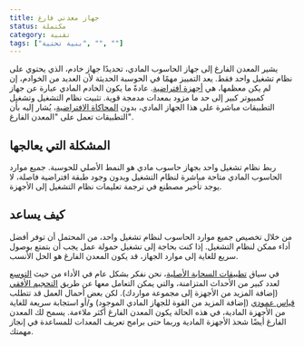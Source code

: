 ```yaml
---
title: جهاز معدني فارغ
status: مكتملة
category: تقنية
tags: ["بنية تحتية", "", ""]
---
```


يشير المعدن الفارغ إلى جهاز الحاسوب المادي، تحديدًا جهاز خادم، الذي يحتوي على نظام تشغيل واحد فقط.
يعد التمييز مهمًا في الحوسبة الحديثة لأن العديد من الخوادم، إن لم يكن معظمها، هي [أجهزة افتراضية](/virtual-machine/).
عادةً ما يكون الخادم المادي عبارة عن جهاز كمبيوتر كبير إلى حد ما مزود بمعدات مدمجة قوية.
تثبيت نظام التشغيل وتشغيل التطبيقات مباشرة على هذا الجهاز المادي،
بدون [المحاكاة الافتراضية](/virtualization/)، يُشار إليه بأن التطبيقات تعمل على "المعدن الفارغ".

## المشكلة التي يعالجها

ربط نظام تشغيل واحد بجهاز حاسوب مادي هو النمط الأصلي للحوسبة.
جميع موارد الحاسوب المادي متاحة مباشرة لنظام التشغيل وبدون وجود طبقة افتراضية فاصلة،
لا يوجد تأخير مصطنع في ترجمة تعليمات نظام التشغيل إلى الأجهزة.

## كيف يساعد

من خلال تخصيص جميع موارد الحاسوب لنظام تشغيل واحد،
من المحتمل أن توفر أفضل أداء ممكن لنظام التشغيل.
إذا كنت بحاجة إلى تشغيل حمولة عمل يجب أن بتمتع بوصول سريع للغاية إلى موارد الجهاز،
قد يكون المعدن الفارغ هو الحل الأنسب.

في سياق [تطبيقات السحابة الأصلية](/cloud-native-apps/)،
نحن نفكر بشكل عام في الأداء من حيث [التوسع](/scalability/) لعدد كبير من الأحداث المتزامنة،
والتي يمكن التعامل معها عن طريق [التحجيم الأفقي](/horizontal-scaling/) (إضافة المزيد من الأجهزة إلى مجموعة مواردك).
لكن بعض أحمال العمل قد تتطلب [قياس عمودي](/vertical-scaling/) (إضافة المزيد من القوة للجهاز المادي الموجود)
و/أو استجابة سريعة للغاية من الأجهزة المادية، في هذه الحالة يكون المعدن الفارغ أكثر ملاءمة.
يسمح لك المعدن الفارغ أيضًا شحذ الأجهزة المادية وربما حتى برامج تعريف المعدات للمساعدة في إنجاز مهمتك.

